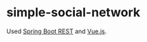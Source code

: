 # simple-social-network


Used [Spring Boot REST](https://spring.io/) and [Vue.js](https://vuejs.org/).
